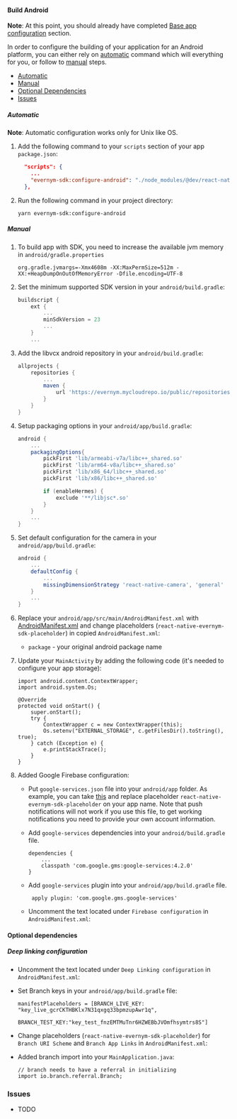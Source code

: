 #### Build Android

**Note**: At this point, you should already have completed [Base app configuration](../README.md#base-app-configuration) section.

In order to configure the building of your application for an Android platform, you can either rely on [automatic](#automatic) command which will everything for you, or follow to [manual](#manual) steps.

* [Automatic](#automatic)
* [Manual](#manual)
* [Optional Dependencies](#optional-dependencies)
* [Issues](#issues)

##### Automatic

**Note**: Automatic configuration works only for Unix like OS.

1. Add the following command to your `scripts` section of your app `package.json`:

    ```json
      "scripts": {
        ...
        "evernym-sdk:configure-android": "./node_modules/@dev/react-native-evernym-sdk/configure-android.sh"
      },
    ```

1. Run the following command in your project directory:
    ```shell
    yarn evernym-sdk:configure-android
    ```

##### Manual

1. To build app with SDK, you need to increase the available jvm memory in `android/gradle.properties`

    ```properties
    org.gradle.jvmargs=-Xmx4608m -XX:MaxPermSize=512m -XX:+HeapDumpOnOutOfMemoryError -Dfile.encoding=UTF-8
    ```

1. Set the minimum supported SDK version in your `android/build.gradle`:
    ```groovy
    buildscript {
        ext {
            ...
            minSdkVersion = 23
            ...
        }
        ...
    ```

1. Add the libvcx android repository in your `android/build.gradle`:
    ```groovy
    allprojects {
        repositories {
            ...
            maven {
                url 'https://evernym.mycloudrepo.io/public/repositories/libvcx-android'
            }
        }
    }
    ```

1. Setup packaging options in your `android/app/build.gradle`:
   ```groovy
   android {
       ...
       packagingOptions{
           pickFirst 'lib/armeabi-v7a/libc++_shared.so'
           pickFirst 'lib/arm64-v8a/libc++_shared.so'
           pickFirst 'lib/x86_64/libc++_shared.so'
           pickFirst 'lib/x86/libc++_shared.so'
   
           if (enableHermes) {
               exclude '**/libjsc*.so'
           }
       }
       ...
   }
   ```

1. Set default configuration for the camera in your `android/app/build.gradle`:
   ```groovy
   android {
       ...
       defaultConfig {
           ...
           missingDimensionStrategy 'react-native-camera', 'general'
       }
       ...
   }
   ```
   
1. Replace your `android/app/src/main/AndroidManifest.xml` with [AndroidManifest.xml](files/android/AndroidManifest.xml) and  change placeholders (`react-native-evernym-sdk-placeholder`) in copied `AndroidManifest.xml`:
    * `package` - your original android package name
   
1. Update your `MainActivity` by adding the following code (it's needed to configure your app storage): 
    ```
    import android.content.ContextWrapper;
    import android.system.Os;
    ```
    ```
    @Override
    protected void onStart() {
        super.onStart();
        try {
            ContextWrapper c = new ContextWrapper(this);
            Os.setenv("EXTERNAL_STORAGE", c.getFilesDir().toString(), true);
        } catch (Exception e) {
            e.printStackTrace();
        }
    }
   ```
   
1. Added Google Firebase configuration:
    * Put `google-services.json` file into your `android/app` folder. 
    As example, you can take [this](files/android/google-services.json) and replace placeholder `react-native-evernym-sdk-placeholder` on your app name. 
    Note that push notifications will not work if you use this file, to get working notifications you need to provide your own account information.
    
    * Add `google-services` dependencies into your `android/build.gradle` file.
        ```
        dependencies {
            ...
            classpath 'com.google.gms:google-services:4.2.0'
        }
        ```
    * Add `google-services` plugin into your `android/app/build.gradle` file.
        ```
         apply plugin: 'com.google.gms.google-services'
        ```
    * Uncomment the text located under `Firebase configuration` in `AndroidManifest.xml`:
    
#### Optional dependencies

##### Deep linking configuration  
* Uncomment the text located under `Deep Linking configuration` in `AndroidManifest.xml`:

* Set Branch keys in your `android/app/build.gradle` file:
    ```
   manifestPlaceholders = [BRANCH_LIVE_KEY: "key_live_gcrCKTHBKlx7N31qxgq33bpmzupAwr1q",
                           BRANCH_TEST_KEY:"key_test_fnzEMTMuTnr6HZWEBbJVOmfhsymtrs8S"]
   ```

* Change placeholders (`react-native-evernym-sdk-placeholder`) for `Branch URI Scheme` and `Branch App Links` in `AndroidManifest.xml`:

* Added branch import into your `MainApplication.java`:
    ```
   // branch needs to have a referral in initializing
   import io.branch.referral.Branch;
   ```
  
### Issues
    
- TODO
